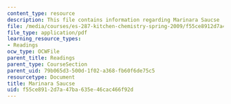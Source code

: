 ```yaml
---
content_type: resource
description: This file contains information regarding Marinara Saucse
file: /media/courses/es-287-kitchen-chemistry-spring-2009/f55ce8912d7a47ba635e46cac466f92d_MITES_287S09_read15.pdf
file_type: application/pdf
learning_resource_types:
- Readings
ocw_type: OCWFile
parent_title: Readings
parent_type: CourseSection
parent_uid: 79b065d3-500d-1f02-a368-fb60f6de75c5
resourcetype: Document
title: Marinara Saucse
uid: f55ce891-2d7a-47ba-635e-46cac466f92d
---
```

